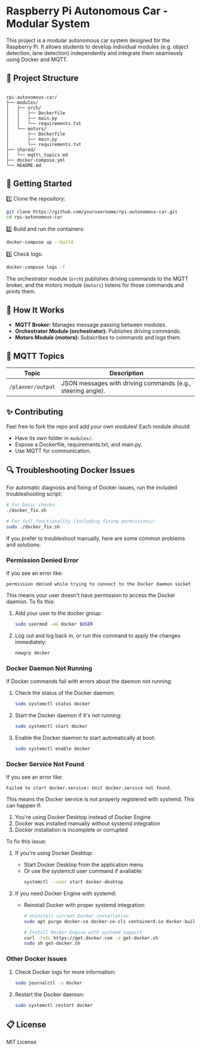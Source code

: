 # Raspberry Pi Autonomous Car - Modular System

This project is a modular autonomous car system designed for the Raspberry Pi. It allows students to develop individual modules (e.g. object detection, lane detection) independently and integrate them seamlessly using Docker and MQTT.

## 🔧 Project Structure

```

rpi-autonomous-car/
├── modules/
│   ├── orch/
│   │   ├── Dockerfile
│   │   ├── main.py
│   │   └── requirements.txt
│   └── motors/
│       ├── Dockerfile
│       ├── main.py
│       └── requirements.txt
├── shared/
│   └── mqtt\_topics.md
├── docker-compose.yml
└── README.md

```

## 🚀 Getting Started

1️⃣ Clone the repository:
```bash
git clone https://github.com/yourusername/rpi-autonomous-car.git
cd rpi-autonomous-car
```

2️⃣ Build and run the containers:

```bash
docker-compose up --build
```

3️⃣ Check logs:

```bash
docker-compose logs -f
```

The orchestrator module (`orch`) publishes driving commands to the MQTT broker, and the motors module (`motors`) listens for those commands and prints them.

## 🤖 How It Works

* **MQTT Broker:** Manages message passing between modules.
* **Orchestrator Module (orchestrator):** Publishes driving commands.
* **Motors Module (motors):** Subscribes to commands and logs them.

## 📡 MQTT Topics

| Topic             | Description                                                 |
| ----------------- | ----------------------------------------------------------- |
| `/planner/output` | JSON messages with driving commands (e.g., steering angle). |

## ✨ Contributing

Feel free to fork the repo and add your own modules! Each module should:

* Have its own folder in `modules/`.
* Expose a Dockerfile, requirements.txt, and main.py.
* Use MQTT for communication.

## 🔍 Troubleshooting Docker Issues

For automatic diagnosis and fixing of Docker issues, run the included troubleshooting script:

```bash
# For basic checks:
./docker_fix.sh

# For full functionality (including fixing permissions):
sudo ./docker_fix.sh
```

If you prefer to troubleshoot manually, here are some common problems and solutions:

### Permission Denied Error

If you see an error like:
```
permission denied while trying to connect to the Docker daemon socket
```

This means your user doesn't have permission to access the Docker daemon. To fix this:

1. Add your user to the docker group:
   ```bash
   sudo usermod -aG docker $USER
   ```

2. Log out and log back in, or run this command to apply the changes immediately:
   ```bash
   newgrp docker
   ```

### Docker Daemon Not Running

If Docker commands fail with errors about the daemon not running:

1. Check the status of the Docker daemon:
   ```bash
   sudo systemctl status docker
   ```

2. Start the Docker daemon if it's not running:
   ```bash
   sudo systemctl start docker
   ```

3. Enable the Docker daemon to start automatically at boot:
   ```bash
   sudo systemctl enable docker
   ```

### Docker Service Not Found

If you see an error like:
```
Failed to start docker.service: Unit docker.service not found.
```

This means the Docker service is not properly registered with systemd. This can happen if:

1. You're using Docker Desktop instead of Docker Engine
2. Docker was installed manually without systemd integration
3. Docker installation is incomplete or corrupted

To fix this issue:

1. If you're using Docker Desktop:
   - Start Docker Desktop from the application menu
   - Or use the systemctl user command if available:
     ```bash
     systemctl --user start docker-desktop
     ```

2. If you need Docker Engine with systemd:
   - Reinstall Docker with proper systemd integration:
     ```bash
     # Uninstall current Docker installation
     sudo apt purge docker-ce docker-ce-cli containerd.io docker-buildx-plugin docker-compose-plugin docker-desktop

     # Install Docker Engine with systemd support
     curl -fsSL https://get.docker.com -o get-docker.sh
     sudo sh get-docker.sh
     ```

### Other Docker Issues

1. Check Docker logs for more information:
   ```bash
   sudo journalctl -u docker
   ```

2. Restart the Docker daemon:
   ```bash
   sudo systemctl restart docker
   ```

## 📋 License

MIT License
